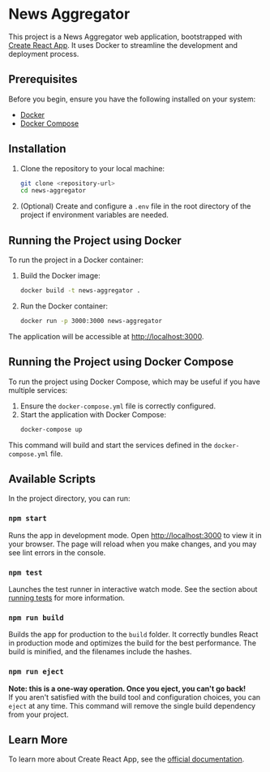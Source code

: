 # News Aggregator

This project is a News Aggregator web application, bootstrapped with [Create React App](https://github.com/facebook/create-react-app). It uses Docker to streamline the development and deployment process.

## Prerequisites

Before you begin, ensure you have the following installed on your system:

- [Docker](https://www.docker.com/get-started)
- [Docker Compose](https://docs.docker.com/compose/install/)

## Installation

1. Clone the repository to your local machine:
    ```bash
    git clone <repository-url>
    cd news-aggregator
    ```

2. (Optional) Create and configure a `.env` file in the root directory of the project if environment variables are needed.

## Running the Project using Docker

To run the project in a Docker container:

1. Build the Docker image:
    ```bash
    docker build -t news-aggregator .
    ```

2. Run the Docker container:
    ```bash
    docker run -p 3000:3000 news-aggregator
    ```

The application will be accessible at [http://localhost:3000](http://localhost:3000).

## Running the Project using Docker Compose

To run the project using Docker Compose, which may be useful if you have multiple services:

1. Ensure the `docker-compose.yml` file is correctly configured.
2. Start the application with Docker Compose:
    ```bash
    docker-compose up
    ```

This command will build and start the services defined in the `docker-compose.yml` file.

## Available Scripts

In the project directory, you can run:

### `npm start`

Runs the app in development mode. Open [http://localhost:3000](http://localhost:3000) to view it in your browser. The page will reload when you make changes, and you may see lint errors in the console.

### `npm test`

Launches the test runner in interactive watch mode. See the section about [running tests](https://facebook.github.io/create-react-app/docs/running-tests) for more information.

### `npm run build`

Builds the app for production to the `build` folder. It correctly bundles React in production mode and optimizes the build for the best performance. The build is minified, and the filenames include the hashes.

### `npm run eject`

**Note: this is a one-way operation. Once you eject, you can't go back!**  
If you aren't satisfied with the build tool and configuration choices, you can `eject` at any time. This command will remove the single build dependency from your project.

## Learn More

To learn more about Create React App, see the [official documentation](https://facebook.github.io/create-react-app/docs/getting-started).
